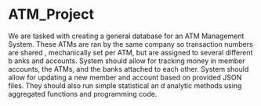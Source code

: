 # ATM_Project
We are tasked with creating a general database for an ATM Management System. These ATMs are ran 
by the same company so transaction numbers are shared
, mechanically set per ATM, but are assigned 
to several different b
anks and accounts. System should allow for tracking money in member accounts, 
the ATMs, and the banks attached to each other. System should allow for 
updating
a new member and 
account based on provided JSON files. They should also run simple statistical an
d analytic methods using 
aggregated functions and programming code.
